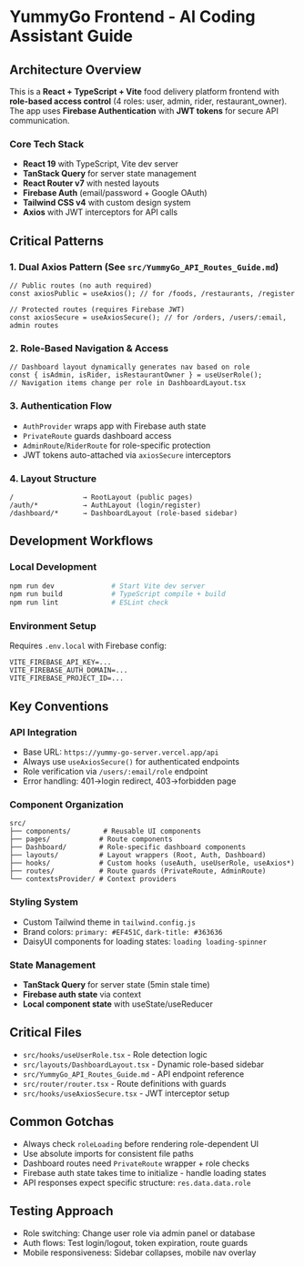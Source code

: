 # YummyGo Frontend - AI Coding Assistant Guide

## Architecture Overview
This is a **React + TypeScript + Vite** food delivery platform frontend with **role-based access control** (4 roles: user, admin, rider, restaurant_owner). The app uses **Firebase Authentication** with **JWT tokens** for secure API communication.

### Core Tech Stack
- **React 19** with TypeScript, Vite dev server
- **TanStack Query** for server state management 
- **React Router v7** with nested layouts
- **Firebase Auth** (email/password + Google OAuth)
- **Tailwind CSS v4** with custom design system
- **Axios** with JWT interceptors for API calls

## Critical Patterns

### 1. **Dual Axios Pattern** (See `src/YummyGo_API_Routes_Guide.md`)
```tsx
// Public routes (no auth required)
const axiosPublic = useAxios(); // for /foods, /restaurants, /register

// Protected routes (requires Firebase JWT)
const axiosSecure = useAxiosSecure(); // for /orders, /users/:email, admin routes
```

### 2. **Role-Based Navigation & Access**
```tsx
// Dashboard layout dynamically generates nav based on role
const { isAdmin, isRider, isRestaurantOwner } = useUserRole();
// Navigation items change per role in DashboardLayout.tsx
```

### 3. **Authentication Flow**
- `AuthProvider` wraps app with Firebase auth state
- `PrivateRoute` guards dashboard access
- `AdminRoute`/`RiderRoute` for role-specific protection
- JWT tokens auto-attached via `axiosSecure` interceptors

### 4. **Layout Structure**
```
/                 → RootLayout (public pages)
/auth/*           → AuthLayout (login/register)  
/dashboard/*      → DashboardLayout (role-based sidebar)
```

## Development Workflows

### **Local Development**
```bash
npm run dev              # Start Vite dev server
npm run build            # TypeScript compile + build
npm run lint             # ESLint check
```

### **Environment Setup**
Requires `.env.local` with Firebase config:
```
VITE_FIREBASE_API_KEY=...
VITE_FIREBASE_AUTH_DOMAIN=...
VITE_FIREBASE_PROJECT_ID=...
```

## Key Conventions

### **API Integration**
- Base URL: `https://yummy-go-server.vercel.app/api`
- Always use `useAxiosSecure()` for authenticated endpoints
- Role verification via `/users/:email/role` endpoint
- Error handling: 401→login redirect, 403→forbidden page

### **Component Organization**
```
src/
├── components/        # Reusable UI components
├── pages/            # Route components
├── Dashboard/        # Role-specific dashboard components
├── layouts/          # Layout wrappers (Root, Auth, Dashboard)
├── hooks/            # Custom hooks (useAuth, useUserRole, useAxios*)
├── routes/           # Route guards (PrivateRoute, AdminRoute)
└── contextsProvider/ # Context providers
```

### **Styling System**
- Custom Tailwind theme in `tailwind.config.js`
- Brand colors: `primary: #EF451C`, `dark-title: #363636`
- DaisyUI components for loading states: `loading loading-spinner`

### **State Management**
- **TanStack Query** for server state (5min stale time)
- **Firebase auth state** via context
- **Local component state** with useState/useReducer

## Critical Files
- `src/hooks/useUserRole.tsx` - Role detection logic
- `src/layouts/DashboardLayout.tsx` - Dynamic role-based sidebar
- `src/YummyGo_API_Routes_Guide.md` - API endpoint reference
- `src/router/router.tsx` - Route definitions with guards
- `src/hooks/useAxiosSecure.tsx` - JWT interceptor setup

## Common Gotchas
- Always check `roleLoading` before rendering role-dependent UI
- Use absolute imports for consistent file paths
- Dashboard routes need `PrivateRoute` wrapper + role checks
- Firebase auth state takes time to initialize - handle loading states
- API responses expect specific structure: `res.data.data.role`

## Testing Approach
- Role switching: Change user role via admin panel or database
- Auth flows: Test login/logout, token expiration, route guards
- Mobile responsiveness: Sidebar collapses, mobile nav overlay